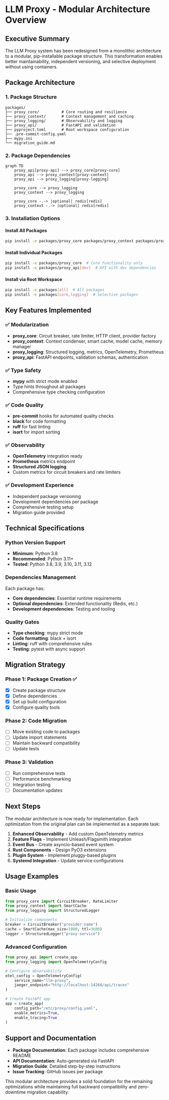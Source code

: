 # LLM Proxy - Modular Architecture Overview

## Executive Summary

The LLM Proxy system has been redesigned from a monolithic architecture to a modular, pip-installable package structure. This transformation enables better maintainability, independent versioning, and selective deployment without using containers.

## Package Architecture

### 1. Package Structure

```
packages/
├── proxy_core/          # Core routing and resilience
├── proxy_context/       # Context management and caching
├── proxy_logging/       # Observability and logging
├── proxy_api/           # FastAPI and validation
├── pyproject.toml       # Root workspace configuration
├── .pre-commit-config.yaml
├── mypy.ini
└── migration_guide.md
```

### 2. Package Dependencies

```mermaid
graph TD
    proxy_api[proxy-api] --> proxy_core[proxy-core]
    proxy_api --> proxy_context[proxy-context]
    proxy_api --> proxy_logging[proxy-logging]
    
    proxy_core --> proxy_logging
    proxy_context --> proxy_logging
    
    proxy_core -.-> |optional| redis[redis]
    proxy_context -.-> |optional| redis[redis]
```

### 3. Installation Options

#### Install All Packages
```bash
pip install -e packages/proxy_core packages/proxy_context packages/proxy_logging packages/proxy_api
```

#### Install Individual Packages
```bash
pip install -e packages/proxy_core  # Core functionality only
pip install -e packages/proxy_api[dev]  # API with dev dependencies
```

#### Install via Root Workspace
```bash
pip install -e packages[all]  # All packages
pip install -e packages[core,logging]  # Selective packages
```

## Key Features Implemented

### ✅ Modularization
- **proxy_core**: Circuit breaker, rate limiter, HTTP client, provider factory
- **proxy_context**: Context condenser, smart cache, model cache, memory manager
- **proxy_logging**: Structured logging, metrics, OpenTelemetry, Prometheus
- **proxy_api**: FastAPI endpoints, validation schemas, authentication

### ✅ Type Safety
- **mypy** with strict mode enabled
- Type hints throughout all packages
- Comprehensive type checking configuration

### ✅ Code Quality
- **pre-commit** hooks for automated quality checks
- **black** for code formatting
- **ruff** for fast linting
- **isort** for import sorting

### ✅ Observability
- **OpenTelemetry** integration ready
- **Prometheus** metrics endpoint
- **Structured JSON logging**
- Custom metrics for circuit breakers and rate limiters

### ✅ Development Experience
- Independent package versioning
- Development dependencies per package
- Comprehensive testing setup
- Migration guide provided

## Technical Specifications

### Python Version Support
- **Minimum**: Python 3.8
- **Recommended**: Python 3.11+
- **Tested**: Python 3.8, 3.9, 3.10, 3.11, 3.12

### Dependencies Management
Each package has:
- **Core dependencies**: Essential runtime requirements
- **Optional dependencies**: Extended functionality (Redis, etc.)
- **Development dependencies**: Testing and tooling

### Quality Gates
- **Type checking**: mypy strict mode
- **Code formatting**: black + isort
- **Linting**: ruff with comprehensive rules
- **Testing**: pytest with async support

## Migration Strategy

### Phase 1: Package Creation ✅
- [x] Create package structure
- [x] Define dependencies
- [x] Set up build configuration
- [x] Configure quality tools

### Phase 2: Code Migration
- [ ] Move existing code to packages
- [ ] Update import statements
- [ ] Maintain backward compatibility
- [ ] Update tests

### Phase 3: Validation
- [ ] Run comprehensive tests
- [ ] Performance benchmarking
- [ ] Integration testing
- [ ] Documentation updates

## Next Steps

The modular architecture is now ready for implementation. Each optimization from the original plan can be implemented as a separate task:

1. **Enhanced Observability** - Add custom OpenTelemetry metrics
2. **Feature Flags** - Implement Unleash/Flagsmith integration
3. **Event Bus** - Create asyncio-based event system
4. **Rust Components** - Design PyO3 extensions
5. **Plugin System** - Implement pluggy-based plugins
6. **Systemd Integration** - Update service configurations

## Usage Examples

### Basic Usage
```python
from proxy_core import CircuitBreaker, RateLimiter
from proxy_context import SmartCache
from proxy_logging import StructuredLogger

# Initialize components
breaker = CircuitBreaker("provider-name")
cache = SmartCache(max_size=1000, ttl=3600)
logger = StructuredLogger("proxy-service")
```

### Advanced Configuration
```python
from proxy_api import create_app
from proxy_logging import OpenTelemetryConfig

# Configure observability
otel_config = OpenTelemetryConfig(
    service_name="llm-proxy",
    jaeger_endpoint="http://localhost:14268/api/traces"
)

# Create FastAPI app
app = create_app(
    config_path="/etc/proxy/config.yaml",
    enable_metrics=True,
    enable_tracing=True
)
```

## Support and Documentation

- **Package Documentation**: Each package includes comprehensive README
- **API Documentation**: Auto-generated via FastAPI
- **Migration Guide**: Detailed step-by-step instructions
- **Issue Tracking**: GitHub issues per package

This modular architecture provides a solid foundation for the remaining optimizations while maintaining full backward compatibility and zero-downtime migration capability.